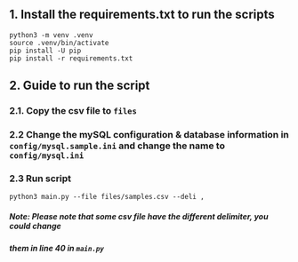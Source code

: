 
## 1. Install the requirements.txt to run the scripts

```
python3 -m venv .venv
source .venv/bin/activate
pip install -U pip
pip install -r requirements.txt
```

## 2. Guide to run the script

### 2.1. Copy the csv file to `files`

### 2.2 Change the mySQL configuration & database information in `config/mysql.sample.ini` and change the name to `config/mysql.ini`

### 2.3 Run script

```
python3 main.py --file files/samples.csv --deli ,
```

##### Note: Please note that some csv file have the different delimiter, you could change
##### them in line 40 in `main.py`  